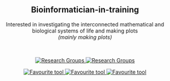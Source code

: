 
  <h2 align="center">Bioinformatician-in-training</h3>
<p align="center">
  Interested in investigating the interconnected mathematical and <br> biological systems of life and making plots <br><I>(mainly making plots)</i>
</p>
</div>

<br>

<p align="center">
  <a href="https://www.sun.ac.za/english/faculty/healthsciences/Molecular_Biology_Human_Genetics/tbhostgenetics/Pages/Lab_members.aspx">
    <img src="https://img.shields.io/badge/Research%20Group-TB%20Host%20Genetics-darkgreen" alt="Research Groups">
  </a>
  <a href="https://www.sun.ac.za/english/faculty/healthsciences/Molecular_Biology_Human_Genetics/bioinformatics/trainees">
    <img src="https://img.shields.io/badge/Research%20Group-BioInform-darkgreen" alt="Research Groups">
  </a>
</p>

<p align="center">
  <a href="https://github.com/satijalab/seurat">
    <img src="https://img.shields.io/badge/Favourites-Seurat-blue" alt="Favourite tool">
  </a>
  <a href="https://github.com/derpylz/babyplots">
    <img src="https://img.shields.io/badge/Favourites-babyplots-blue" alt="Favourite tool">
  </a>
  <a href="https://github.com/nrennie/AlignAssign">
    <img src="https://img.shields.io/badge/Favourites-AlignAssign-blue" alt="Favourite tool">
  </a>
</p>

